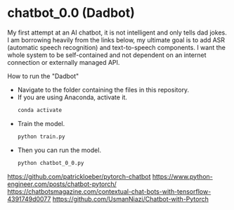 # chatbot_0.0 (Dadbot)
My first attempt at an AI chatbot, it is not intelligent and only tells dad jokes.  I am borrowing heavily from the links below, my ultimate goal is to add ASR (automatic speech recognition) and text-to-speech components.  I want the whole system to be self-contained and not dependent on an internet connection or externally managed API.

How to run the "Dadbot"
- Navigate to the folder containing the files in this repository.
- If you are using Anaconda, activate it.
    ```bash
    conda activate
    ```
- Train the model.
    ```bash
    python train.py
    ```
- Then you can run the model.
    ```bash
    python chatbot_0_0.py
    ```

https://github.com/patrickloeber/pytorch-chatbot
https://www.python-engineer.com/posts/chatbot-pytorch/
https://chatbotsmagazine.com/contextual-chat-bots-with-tensorflow-4391749d0077
https://github.com/UsmanNiazi/Chatbot-with-Pytorch
